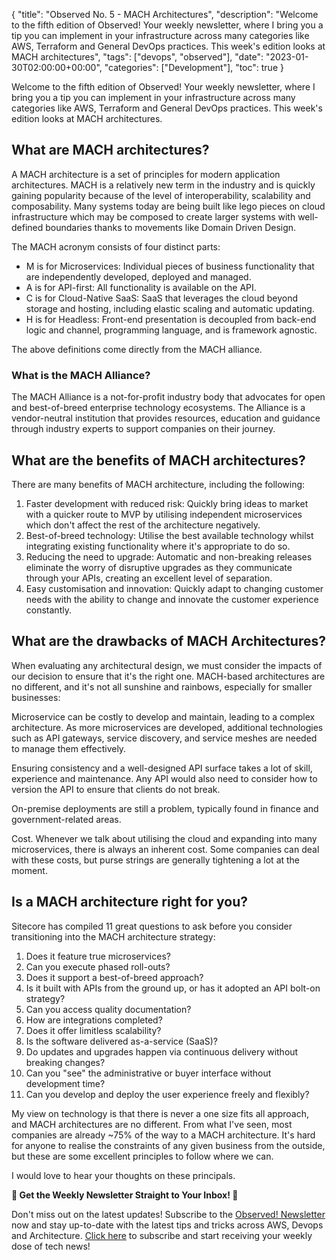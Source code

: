 {
    "title": "Observed No. 5 - MACH Architectures",
    "description": "Welcome to the fifth edition of Observed! Your weekly newsletter, where I bring you a tip you can implement in your infrastructure across many categories like AWS, Terraform and General DevOps practices. This week's edition looks at MACH architectures",
    "tags": ["devops", "observed"],
    "date": "2023-01-30T02:00:00+00:00",
    "categories": ["Development"],
    "toc": true
}

Welcome to the fifth edition of Observed! Your weekly newsletter, where I bring you a tip you can implement in your infrastructure across many categories like AWS, Terraform and General DevOps practices. This week's edition looks at MACH architectures.
<!-- more -->

## What are MACH architectures?

A MACH architecture is a set of principles for modern application architectures. MACH is a relatively new term in the industry and is quickly gaining popularity because of the level of interoperability, scalability and composability. Many systems today are being built like lego pieces on cloud infrastructure which may be composed to create larger systems with well-defined boundaries thanks to movements like Domain Driven Design.

The MACH acronym consists of four distinct parts:

- M is for Microservices: Individual pieces of business functionality that are independently developed, deployed and managed.
- A is for API-first: All functionality is available on the API.
- C is for Cloud-Native SaaS: SaaS that leverages the cloud beyond storage and hosting, including elastic scaling and automatic updating.
- H is for Headless: Front-end presentation is decoupled from back-end logic and channel, programming language, and is framework agnostic.

The above definitions come directly from the MACH alliance.

### What is the MACH Alliance?

The MACH Alliance is a not-for-profit industry body that advocates for open and best-of-breed enterprise technology ecosystems. The Alliance is a vendor-neutral institution that provides resources, education and guidance through industry experts to support companies on their journey.

## What are the benefits of MACH architectures?

There are many benefits of MACH architecture, including the following:

1. Faster development with reduced risk: Quickly bring ideas to market with a quicker route to MVP by utilising independent microservices which don't affect the rest of the architecture negatively.
2. Best-of-breed technology: Utilise the best available technology whilst integrating existing functionality where it's appropriate to do so.
3. Reducing the need to upgrade: Automatic and non-breaking releases eliminate the worry of disruptive upgrades as they communicate through your APIs, creating an excellent level of separation.
4. Easy customisation and innovation: Quickly adapt to changing customer needs with the ability to change and innovate the customer experience constantly.

## What are the drawbacks of MACH Architectures?

When evaluating any architectural design, we must consider the impacts of our decision to ensure that it's the right one. MACH-based architectures are no different, and it's not all sunshine and rainbows, especially for smaller businesses:

Microservice can be costly to develop and maintain, leading to a complex architecture. As more microservices are developed, additional technologies such as API gateways, service discovery, and service meshes are needed to manage them effectively.

Ensuring consistency and a well-designed API surface takes a lot of skill, experience and maintenance. Any API would also need to consider how to version the API to ensure that clients do not break.

On-premise deployments are still a problem, typically found in finance and government-related areas.

Cost. Whenever we talk about utilising the cloud and expanding into many microservices, there is always an inherent cost. Some companies can deal with these costs, but purse strings are generally tightening a lot at the moment.

## Is a MACH architecture right for you?

Sitecore has compiled 11 great questions to ask before you consider transitioning into the MACH architecture strategy:

1. Does it feature true microservices?
2. Can you execute phased roll-outs?
3. Does it support a best-of-breed approach?
4. Is it built with APIs from the ground up, or has it adopted an API bolt-on strategy?
5. Can you access quality documentation?
6. How are integrations completed?
7. Does it offer limitless scalability?
8. Is the software delivered as-a-service (SaaS)?
9. Do updates and upgrades happen via continuous delivery without breaking changes?
10. Can you "see" the administrative or buyer interface without development time?
11. Can you develop and deploy the user experience freely and flexibly?

My view on technology is that there is never a one size fits all approach, and MACH architectures are no different. From what I've seen, most companies are already ~75% of the way to a MACH architecture. It's hard for anyone to realise the constraints of any given business from the outside, but these are some excellent principles to follow where we can.

I would love to hear your thoughts on these principals.

**📣 Get the Weekly Newsletter Straight to Your Inbox! 📣**

Don't miss out on the latest updates! Subscribe to the [Observed! Newsletter](https://news.codewithstu.tv) now and stay up-to-date with the latest tips and tricks across AWS, Devops and Architecture. [Click here](https://news.codewithstu.tv) to subscribe and start receiving your weekly dose of tech news!
